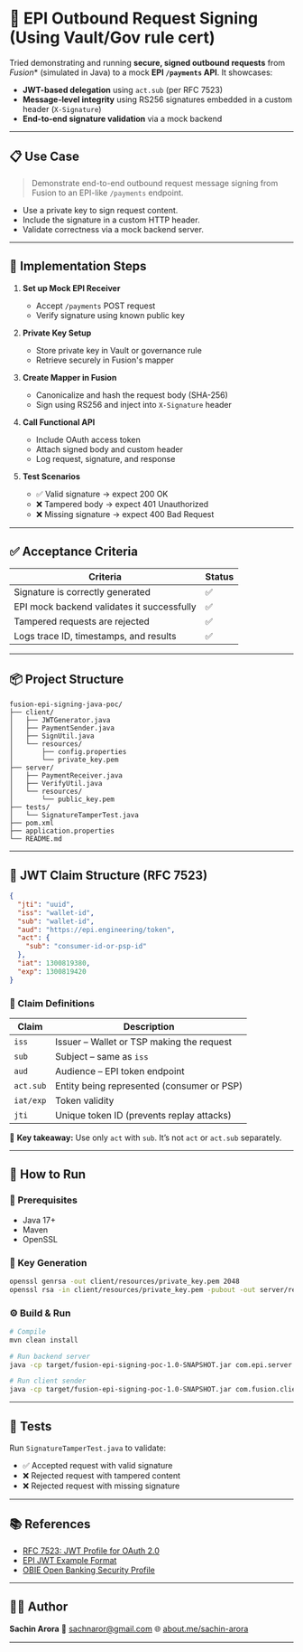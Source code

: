 
# 🔐 EPI Outbound Request Signing (Using Vault/Gov rule cert)

Tried demonstrating and running **secure, signed outbound requests** from *Fusion** (simulated in Java) to a mock **EPI `/payments` API**. It showcases:

- **JWT-based delegation** using `act.sub` (per RFC 7523)
- **Message-level integrity** using RS256 signatures embedded in a custom header (`X-Signature`)
- **End-to-end signature validation** via a mock backend

---

## 📋 Use Case

> Demonstrate end-to-end outbound request message signing from Fusion to an EPI-like `/payments` endpoint.

- Use a private key to sign request content.
- Include the signature in a custom HTTP header.
- Validate correctness via a mock backend server.

---

## 🧭 Implementation Steps

1. **Set up Mock EPI Receiver**
   - Accept `/payments` POST request
   - Verify signature using known public key

2. **Private Key Setup**
   - Store private key in Vault or governance rule
   - Retrieve securely in Fusion's mapper

3. **Create Mapper in Fusion**
   - Canonicalize and hash the request body (SHA-256)
   - Sign using RS256 and inject into `X-Signature` header

4. **Call Functional API**
   - Include OAuth access token
   - Attach signed body and custom header
   - Log request, signature, and response

5. **Test Scenarios**
   - ✅ Valid signature -> expect 200 OK
   - ❌ Tampered body -> expect 401 Unauthorized
   - ❌ Missing signature -> expect 400 Bad Request

---

## ✅ Acceptance Criteria

| Criteria                                   | Status |
|-------------------------------------------|--------|
| Signature is correctly generated          | ✅     |
| EPI mock backend validates it successfully| ✅     |
| Tampered requests are rejected            | ✅     |
| Logs trace ID, timestamps, and results    | ✅     |

---

## 📦 Project Structure

```
fusion-epi-signing-java-poc/
├── client/
│   ├── JWTGenerator.java
│   ├── PaymentSender.java
│   ├── SignUtil.java
│   └── resources/
│       ├── config.properties
│       └── private_key.pem
├── server/
│   ├── PaymentReceiver.java
│   ├── VerifyUtil.java
│   └── resources/
│       └── public_key.pem
├── tests/
│   └── SignatureTamperTest.java
├── pom.xml
├── application.properties
└── README.md
```

---

## 🔐 JWT Claim Structure (RFC 7523)

```json
{
  "jti": "uuid",
  "iss": "wallet-id",
  "sub": "wallet-id",
  "aud": "https://epi.engineering/token",
  "act": {
    "sub": "consumer-id-or-psp-id"
  },
  "iat": 1300819380,
  "exp": 1300819420
}
```

### 🧠 Claim Definitions

| Claim     | Description                                      |
|-----------|--------------------------------------------------|
| `iss`     | Issuer – Wallet or TSP making the request        |
| `sub`     | Subject – same as `iss`                          |
| `aud`     | Audience – EPI token endpoint                    |
| `act.sub` | Entity being represented (consumer or PSP)       |
| `iat/exp` | Token validity                                   |
| `jti`     | Unique token ID (prevents replay attacks)        |

🎯 **Key takeaway:** Use only `act` with `sub`. It’s not `act` or `act.sub` separately.

---

## 🚀 How to Run

### 🔧 Prerequisites

- Java 17+
- Maven
- OpenSSL

### 🔑 Key Generation

```bash
openssl genrsa -out client/resources/private_key.pem 2048
openssl rsa -in client/resources/private_key.pem -pubout -out server/resources/public_key.pem
```

### ⚙️ Build & Run

```bash
# Compile
mvn clean install

# Run backend server
java -cp target/fusion-epi-signing-poc-1.0-SNAPSHOT.jar com.epi.server.PaymentReceiver

# Run client sender
java -cp target/fusion-epi-signing-poc-1.0-SNAPSHOT.jar com.fusion.client.PaymentSender
```

---

## 🧪 Tests

Run `SignatureTamperTest.java` to validate:
- ✅ Accepted request with valid signature
- ❌ Rejected request with tampered content
- ❌ Rejected request with missing signature

---

## 📚 References

- [RFC 7523: JWT Profile for OAuth 2.0](https://datatracker.ietf.org/doc/html/rfc7523)
- [EPI JWT Example Format](https://docs.epicompany.eu/platform/reference/authentication-with-oauth#examples-of-jwt-assertion-tokens)
- [OBIE Open Banking Security Profile](https://www.openbanking.org.uk/)

---

## 👨‍💻 Author

**Sachin Arora**
📧 sachnaror@gmail.com
🌐 [about.me/sachin-arora](https://about.me/sachin-arora)

---

